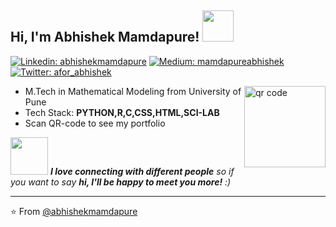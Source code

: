 <h2> Hi, I'm Abhishek Mamdapure! <img src="https://media.giphy.com/media/du3J3cXyzhj75IOgvA/giphy.gif" width="50"></h2>


[![Linkedin: abhishekmamdapure](https://img.shields.io/badge/-abhishekmamdapure-blue?style=flat-square&logo=Linkedin&logoColor=white&link=https://www.linkedin.com/in/abhishekmamdapure/)](https://www.linkedin.com/in/abhishekmamdapure/)
[![Medium: mamdapureabhishek](https://img.shields.io/badge/medium-%2312100E.svg?&style=for-the-badge&logo=medium&logoColor=white)](https://medium.com/@mamdapureabhishek)
[![Twitter: afor_abhishek](https://img.shields.io/twitter/follow/afor_abhishek?style=social)](https://twitter.com/afor_abhishek)

<img align='right' src="http://api.qrserver.com/v1/create-qr-code/?color=000000&amp;bgcolor=FFFFFF&amp;data=https%3A%2F%2Fabhishekmamdapure.github.io%2F&amp;qzone=3&amp;margin=0&amp;size=250x250&amp;ecc=L" alt="qr code" width="130">

* M.Tech in Mathematical Modeling from University of Pune
* Tech Stack: <b> PYTHON,R,C,CSS,HTML,SCI-LAB </b> 
* Scan QR-code to see my portfolio



<img src="https://media.giphy.com/media/LnQjpWaON8nhr21vNW/giphy.gif" width="60"> <em><b>I love connecting with different people</b> so if you want to say <b>hi, I'll be happy to meet you more!</b> :)</em>

---

⭐️ From [@abhishekmamdapure](https://github.com/abhishekmamdapure)
<!--
**abhishekmamdapure/abhishekmamdapure** is a ✨ _special_ ✨ repository because its `README.md` (this file) appears on your GitHub profile.

Here are some ideas to get you started:

- 🔭 I’m currently working on ...
- 🌱 I’m currently learning ...
- 👯 I’m looking to collaborate on ...
- 🤔 I’m looking for help with ...
- 💬 Ask me about ...
- 📫 How to reach me: ...
- 😄 Pronouns: ...
- ⚡ Fun fact: ...
-->


